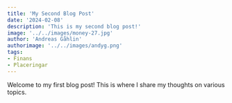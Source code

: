 ```yaml
---
title: 'My Second Blog Post'
date: '2024-02-08'
description: 'This is my second blog post!'
image: '../../images/money-27.jpg'
author: 'Andreas Gåhlin'
authorimage: '../../images/andyg.png'
tags:
- Finans
- Placeringar
---
```


Welcome to my first blog post! This is where I share my thoughts on various topics.

<!-- Additional content goes here -->
